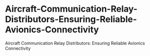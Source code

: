 # Aircraft-Communication-Relay-Distributors-Ensuring-Reliable-Avionics-Connectivity
Aircraft Communication Relay Distributors: Ensuring Reliable Avionics Connectivity
